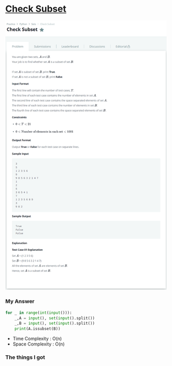 # [Check Subset](https://www.hackerrank.com/challenges/py-check-subset/problem)

![image](Problem.png)



### My Answer

```python
for _ in range(int(input())):
    _,A = input(), set(input().split())
    _,B = input(), set(input().split())
    print(A.issubset(B))
```

* Time Complexity : O(n)
* Space Complexity : O(n)



### The things I got

